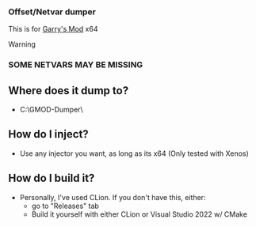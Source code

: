 ### Offset/Netvar dumper

This is for [Garry's Mod](https://store.steampowered.com/app/4000/Garrys_Mod/) x64

> [!WARNING]
> ### SOME NETVARS MAY BE MISSING

## Where does it dump to?
- C:\GMOD-Dumper\

## How do I inject?
- Use any injector you want, as long as its x64 (Only tested with Xenos)

## How do I build it?
- Personally, I've used CLion. If you don't have this, either:
  - go to "Releases" tab
  - Build it yourself with either CLion or Visual Studio 2022 w/ CMake 
